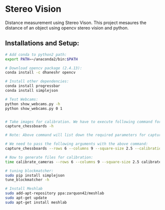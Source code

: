 # Stereo Vision
Distance measurement using Stereo Vison. This project mesaures the distance of an object using opencv stereo vision and python.

## Installations and Setup:
 ``` bash
 # Add conda to python2 path:
 export PATH=~/anaconda2/bin:$PATH
 
 # Download opencv package (2.4.13):
 conda install -c dhaneshr opencv  
 
 # Install other dependencies:
 conda install progressbar
 conda install simplejson
 
 # Test Webcams:
 python show_webcams.py -h
 python show_webcams.py 0 1
 
 
# Take images for calibration. We have to execute following command for help:
capture_chessboards -h

# Note: Above command will list down the required parameters for capturing the images of chessboard

# We need to pass the following arguments with the above command:
capture_chessboards --rows 6 --columns 9 --square-size 2.5 --calibration-folder calibrated_files 0 1 50 calibrated_images

# Now to generate files for calibration:
time calibrate_cameras --rows 6 --columns 9 --square-size 2.5 calibrated_images/ calibrated_files/

# tuning blockmatcher:
sudo pip install simplejson
tune_blockmatcher -h

# Install Meshlab
sudo add-apt-repository ppa:zarquon42/meshlab
sudo apt-get update
sudo apt-get install meshlab


```
